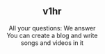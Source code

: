  
<html>
<script src="jshtml.js"></script>
<!DOCTYPE html>
<html>
<head>
</head>
<body>
<center>
<h2>
v1hr

</h2>
<p>
All your questions: We answer<br> You can create a blog and write <br> songs and videos in it





</p>
<meta name="viewport" content="width=device-width, initial-scale=1">
		<head>
		<center>
		<style> 
		input[type=text] {
		width: 130px;
		box-sizing: border-box;
		border: 2px solid #ccc;
		border-radius: 4px;
		 font-size: 16px;
		background-color: white;
		 background-image: url('searchicon.png');
		background-position: 10px 10px; 
		background-repeat: no-repeat;
		padding: 12px 30px 12px 40px;
		transition: width .99s ease-in-out;
		background-color:#000;
		color:#fff;
		}
		input[type=text]:focus {
		width: 100%;
		}
		transition: width 0.4s ease-in-out;
		}
		
		input[type=text]:focus {
		width: 100%;
		}
		</style>
		</head>
		<body>
		
		</center>
		
		<form>
		<input type="text" name="search" placeholder="Search..">
		</form>
		
		</body>
<br>
<br>
</center>
	<div style=" background:#F1F1F1; margin-left:40px; width:280px;"> 

		<a href="#" style="text-decoration:none;background:#F1F1F1; margin-left:40px; width:30px;"> 

		weblogs
		</a>
		<br>

		<br>
				<div style="background:#fff; margin-left:0px; width:280px; " class="button"> 

				<a href="#" style="text-decoration:none; background:#fff; margin-left:40px; width:280px;"> 

				creating weblog
				</a>
				</div>
					<div style=" background:#F1F1F1; margin-left:0px; width:280px;"> 

				<a href="#" style="text-decoration:none;background:#F1F1F1; margin-left:40px; width:30px;"> 
						فارسی
				</a>
				</div>

				</body>
				



<a href="#" type="button" style="background-color:#F1F1F1; color:#000;">


</a>
</div>
<br>
<br> 
<br>


<div style=" background:#f1f1f1; color:#000; text-align: left;">
<p>
<b>
Security of stolen content
</b>
<br>
Your blog content is <br>not copied and you can copy or paste your blog posts

</p>





</div>


</html>


